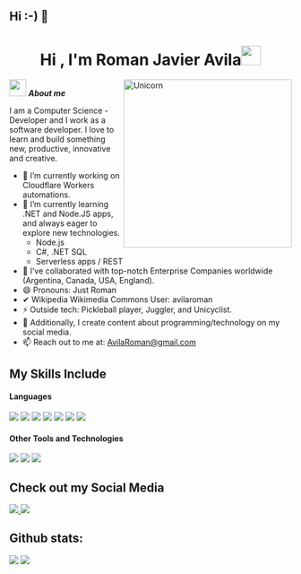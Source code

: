 ## Hi :-) 👋

<h1 align="center"><b>Hi , I'm Roman Javier Avila</b><img src="https://media.giphy.com/media/hvRJCLFzcasrR4ia7z/giphy.gif" width="35"></h1>

<img align="right" width=300px alt="Unicorn" src="https://tenor.com/view/devoloper-gif-21370391" />

<img src="https://media.giphy.com/media/ObNTw8Uzwy6KQ/giphy.gif" width="30px">&nbsp;***About me***

I am a Computer Science - Developer and I work as a software developer. I love to learn and build something new, productive, innovative and creative.
- 🔭 I’m currently working on Cloudflare Workers automations.
- 🌱 I’m currently learning .NET and Node.JS apps, and always eager to explore new technologies.
  - Node.js
  - C#, .NET SQL
  - Serverless apps / REST
- 👯 I’ve collaborated with top-notch Enterprise Companies worldwide (Argentina, Canada, USA, England).
- 😄 Pronouns: Just Roman
- ✔ Wikipedia Wikimedia Commons User: avilaroman
- ⚡ Outside tech: Pickleball player, Juggler, and Unicyclist.
- 👾 Additionally, I create content about programming/technology on my social media.
- 📫 Reach out to me at: <a href="mailto:avilaroman@gmail.com">AvilaRoman@gmail.com</a>

## My Skills Include

<h4> Languages </h4>
<span> 
  <img src="https://img.shields.io/badge/HTML5-E34F26?style=for-the-badge&logo=html5&logoColor=white">
  <img src="https://img.shields.io/badge/CSS3-1572B6?style=for-the-badge&logo=css3&logoColor=white">
  <img src="https://img.shields.io/badge/JavaScript-F7DF1E?style=for-the-badge&logo=javascript&logoColor=black">
  <img src="https://img.shields.io/badge/Java-ED8B00?style=for-the-badge&logo=java&logoColor=white">
  <img src="https://img.shields.io/badge/C-00599C?style=for-the-badge&logo=c&logoColor=white">
  <img src="https://img.shields.io/badge/python-3670A0?style=for-the-badge&logo=python&logoColor=ffdd54">
  <img src= "https://img.shields.io/badge/typescript-%23007ACC.svg?style=for-the-badge&logo=typescript&logoColor=white">
 


</span>


<h4> Other Tools and Technologies </h4>
<span>
  <img src="https://img.shields.io/badge/Git-F05032?style=for-the-badge&logo=git&logoColor=white">
  <img src="https://img.shields.io/badge/jira-%230A0FFF.svg?style=for-the-badge&logo=jira&logoColor=white">
  <img src="https://img.shields.io/badge/MySQL-00000F?style=for-the-badge&logo=mysql&logoColor=white">




</span>

## Check out my Social Media

<a href= "https://www.instagram.com/avilaroman/?hl=es">
    <img src="https://img.shields.io/badge/Instagram-%23E4405F.svg?style=for-the-badge&logo=Instagram&logoColor=white">
</a>
<a href="https://www.linkedin.com/in/avilaroman/">
    <img src="https://img.shields.io/badge/LinkedIn-%230077B5.svg?style=for-the-badge&logo=linkedin&logoColor=white">
</a>

<h2>Github stats:</h2>

[![](https://github-readme-stats.vercel.app/api?username=avilaroman&show_icons=true&theme=tokyonight&hide_border=true&locale=en)](https://github.com/avilaroman)
[![](https://github-readme-streak-stats.herokuapp.com/?user=avilaroman&theme=material-palenight)](https://github.com/avilaroman)
</div>

